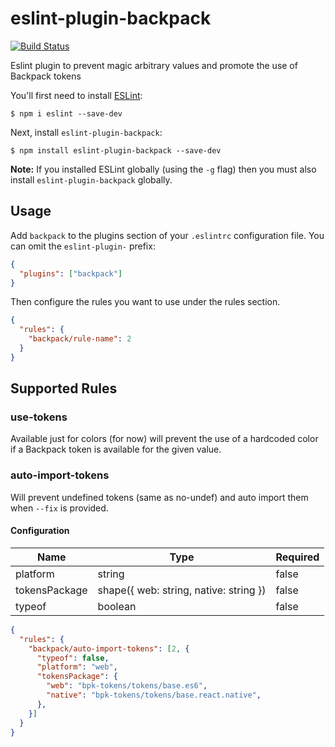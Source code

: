 # eslint-plugin-backpack

[![Build Status](https://travis-ci.org/Skyscanner/eslint-plugin-backpack.svg?branch=master)](https://travis-ci.org/Skyscanner/eslint-plugin-backpack/)

Eslint plugin to prevent magic arbitrary values and promote the use of Backpack tokens

You'll first need to install [ESLint](http://eslint.org):

```
$ npm i eslint --save-dev
```

Next, install `eslint-plugin-backpack`:

```
$ npm install eslint-plugin-backpack --save-dev
```

**Note:** If you installed ESLint globally (using the `-g` flag) then you must also install `eslint-plugin-backpack` globally.

## Usage

Add `backpack` to the plugins section of your `.eslintrc` configuration file. You can omit the `eslint-plugin-` prefix:

```json
{
  "plugins": ["backpack"]
}
```

Then configure the rules you want to use under the rules section.

```json
{
  "rules": {
    "backpack/rule-name": 2
  }
}
```

## Supported Rules

### use-tokens

Available just for colors (for now) will prevent the use of a hardcoded color if a Backpack token is available for the given value.

### auto-import-tokens

Will prevent undefined tokens (same as no-undef) and auto import them when `--fix` is provided.

#### Configuration

| Name          | Type                                   | Required    |
| ------------- | -------------------------------------- | ----------- |
| platform      | string                                 | false       |
| tokensPackage | shape({ web: string, native: string }) | false       |
| typeof        | boolean                                | false       |

```json
{
  "rules": {
    "backpack/auto-import-tokens": [2, {
      "typeof": false,
      "platform": "web",
      "tokensPackage": {
        "web": "bpk-tokens/tokens/base.es6",
        "native": "bpk-tokens/tokens/base.react.native",
      },
    }]
  }
}
```
